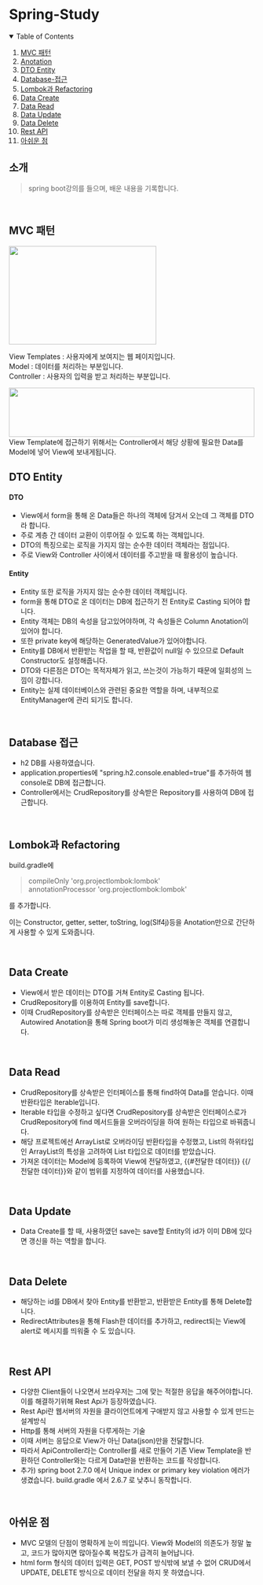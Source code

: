 # Spring-Study

<!-- TABLE OF CONTENTS -->
<details open="open">
  <summary>Table of Contents</summary>
  <ol>
    <li><a href="#MVC-패턴">MVC 패턴</a></li>
    <li><a href="#anotation">Anotation</a></li>
    <li><a href="#DTO-Entity">DTO Entity</a></li>
    <li><a href="#Database-접근">Database-접근</a></li>
    <li><a href="#Lombok과-Refactoring">Lombok과 Refactoring</a></li>
    <li><a href="#Data-Create">Data Create</a></li>
    <li><a href="#Data-Read">Data Read</a></li>
    <li><a href="#Data-Update">Data Update</a></li>
    <li><a href="#Data-Delete">Data Delete</a></li>
    <li><a href="#Rest-API">Rest API</a></li>
    <li><a href="#아쉬운-점">아쉬운 점</a></li>
  </ol>
</details>


## 소개
> spring boot강의를 들으며, 배운 내용을 기록합니다.

<br>

## MVC 패턴

<img src="https://user-images.githubusercontent.com/29851990/175777984-eaa8a06b-6bcc-4012-9151-43237790c5f0.PNG" width="300" height="200"/>

View Templates : 사용자에게 보여지는 웹 페이지입니다. <br>
Model : 데이터를 처리하는 부분입니다. <br>
Controller : 사용자의 입력을 받고 처리하는 부분입니다. <br>


<img src="https://user-images.githubusercontent.com/29851990/175778376-0091dd10-764a-4550-b2d1-69009fe2212e.PNG" width="500" height="100"/>
View Template에 접근하기 위해서는 Controller에서 해당 상황에 필요한 Data를 Model에 넣어 View에 보내게됩니다.

<br>

## DTO Entity


#### DTO
  - View에서 form을 통해 온 Data들은 하나의 객체에 담겨서 오는데 그 객체를 DTO라 합니다.
  - 주로 계층 간 데이터 교환이 이루어질 수 있도록 하는 객체입니다.
  - DTO의 특징으로는 로직을 가지지 않는 순수한 데이터 객체라는 점입니다.
  - 주로 View와 Controller 사이에서 데이터를 주고받을 때 활용성이 높습니다.

#### Entity
  - Entity 또한 로직을 가지지 않는 순수한 데이터 객체입니다.
  - form을 통해 DTO로 온 데이터는 DB에 접근하기 전 Entity로 Casting 되어야 합니다.
  - Entity 객체는 DB의 속성을 담고있어야하며, 각 속성들은 Column Anotation이 있어야 합니다.
  - 또한 private key에 해당하는 GeneratedValue가 있어야합니다.
  - Entity를 DB에서 반환받는 작업을 할 때, 반환값이 null일 수 있으므로 Default Constructor도 설정해줍니다.
  - DTO와 다른점은 DTO는 목적자체가 읽고, 쓰는것이 가능하기 때문에 일회성의 느낌이 강합니다.
  - Entity는 실제 데이터베이스와 관련된 중요한 역할을 하며, 내부적으로 EntityManager에 관리 되기도 합니다.


<br>

## Database 접근
  - h2 DB를 사용하였습니다.
  - application.properties에 "spring.h2.console.enabled=true"를 추가하여 웹 console로 DB에 접근합니다.
  - Controller에서는 CrudRepository를 상속받은 Repository를 사용하여 DB에 접근합니다.

<br>

## Lombok과 Refactoring
build.gradle에 
  > compileOnly 'org.projectlombok:lombok' <br>
	annotationProcessor 'org.projectlombok:lombok'

를 추가합니다.

이는 Constructor, getter, setter, toString, log(Slf4j)등을 Anotation만으로 간단하게 사용할 수 있게 도와줍니다.


<br>

## Data Create
  - View에서 받은 데이터는 DTO를 거쳐 Entity로 Casting 됩니다.
  - CrudRepository를 이용하여 Entity를 save합니다.
  - 이때 CrudRepository를 상속받은 인터페이스는 따로 객체를 만들지 않고, Autowired Anotation을 통해 Spring boot가 미리 생성해놓은 객체를 연결합니다.

<br>

## Data Read
  - CrudRepository를 상속받은 인터페이스를 통해 find하여 Data를 얻습니다. 이때 반환타입은 Iterable입니다.
  - Iterable 타입을 수정하고 싶다면 CrudRepository를 상속받은 인터페이스로가 CrudRepository에 find 메서드들을 오버라이딩을 하여 원하는 타입으로 바꿔줍니다.
  - 해당 프로젝트에선 ArrayList로 오버라이딩 반환타입을 수정했고, List의 하위타입인 ArrayList의 특성을 고려하여 List 타입으로 데이터를 받았습니다.
  - 가져온 데이터는 Model에 등록하여 View에 전달하였고, {{#전달한 데이터}} {{/전달한 데이터}}와 같이 범위를 지정하여 데이터를 사용했습니다.

<br>

## Data Update
  - Data Create를 할 때, 사용하였던 save는 save할 Entity의 id가 이미 DB에 있다면 갱신을 하는 역할을 합니다.

<br>

## Data Delete
  - 해당하는 id를 DB에서 찾아 Entity를 반환받고, 반환받은 Entity를 통해 Delete합니다.
  - RedirectAttributes을 통해 Flash한 데이터를 추가하고, redirect되는 View에 alert로 메시지를 띄워줄 수 도 있습니다.

<br>

## Rest API
  - 다양한 Client들이 나오면서 브라우저는 그에 맞는 적절한 응답을 해주어야합니다. 이를 해결하기위해 Rest Api가 등장하였습니다.
  - Rest Api란 웹서버의 자원을 클라이언트에게 구애받지 않고 사용할 수 있게 만드는 설계방식
  - Http를 통해 서버의 자원을 다루게하는 기술
  - 이때 서버는 응답으로 View가 아닌 Data(json)만을 전달합니다. 
  - 따라서 ApiController라는 Controller를 새로 만들어 기존 View Template을 반환하던 Controller와는 다르게 Data만을 반환하는 코드를 작성합니다.
  - 추가) spring boot 2.7.0 에서 Unique index or primary key violation 에러가 생겼습니다. build.gradle 에서 2.6.7 로 낮추니 동작합니다.
<br>

## 아쉬운 점
 - MVC 모델의 단점이 명확하게 눈이 띄입니다. View와 Model의 의존도가 정말 높고, 코드가 많아지면 많아질수록 복잡도가 급격히 늘어납니다.
 - html form 형식의 데이터 입력은 GET, POST 방식밖에 보낼 수 없어 CRUD에서 UPDATE, DELETE 방식으로 데이터 전달을 하지 못 하였습니다.
